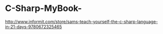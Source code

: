 # C-Sharp-MyBook-
http://www.informit.com/store/sams-teach-yourself-the-c-sharp-language-in-21-days-9780672325465
